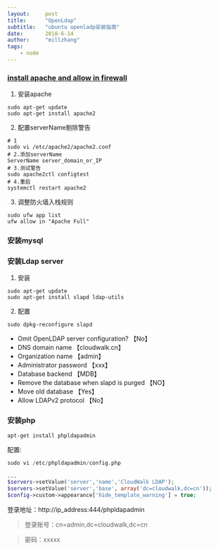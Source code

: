 ```yaml
---
layout:     post
title:      "OpenLdap"
subtitle:   "ubuntu openladp安装指南"
date:       2018-6-14
author:     "millzhang"
tags:
    - node
---
```



### [install apache and allow in firewall](https://www.digitalocean.com/community/tutorials/how-to-install-linux-apache-mysql-php-lamp-stack-on-ubuntu-16-04)

1. 安装apache

```
sudo apt-get update
sudo apt-get install apache2
```

2. 配置serverName剔除警告

```
# 1
sudo vi /etc/apache2/apache2.conf
# 2.添加serverName
ServerName server_domain_or_IP
# 3.测试警告
sudo apache2ctl configtest
# 4.重启
systemctl restart apache2
```
3. 调整防火墙入栈规则

```
sudo ufw app list
ufw allow in "Apache Full"
```

### 安装mysql

### 安装Ldap server

1. 安装

```
sudo apt-get update
sudo apt-get install slapd ldap-utils
```

2. 配置

```
sudo dpkg-reconfigure slapd
```
* Omit OpenLDAP server configuration? 【No】
* DNS domain name 【cloudwalk.cn】
* Organization name 【admin】
* Administrator password 【xxx】
* Database backend 【MDB】
* Remove the database when slapd is purged 【NO】
* Move old database 【Yes】
* Allow LDAPv2 protocol 【No】

### 安装php

```
apt-get install phpldapadmin
```

配置:

```php
sudo vi /etc/phpldapadmin/config.php

...
$servers->setValue('server','name','CloudWalk LDAP');
$servers->setValue('server','base', array('dc=cloudwalk,dc=cn'));
$config->custom->appearance['hide_template_warning'] = true;
```

登录地址：http://ip_address:444/phpldapadmin

> 登录账号：cn=admin,dc=cloudwalk,dc=cn

> 密码：xxxxx